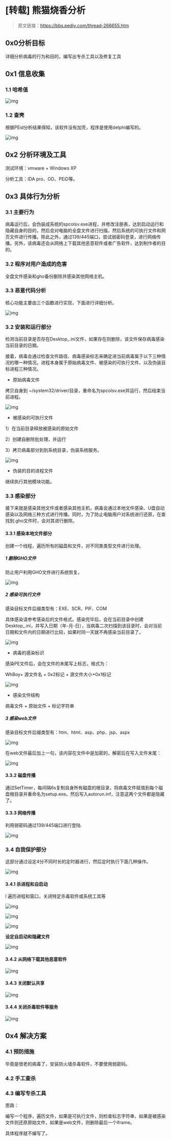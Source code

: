 # [转载] 熊猫烧香分析
> 原文链接：https://bbs.pediy.com/thread-266655.htm

## 0x0分析目标

详细分析病毒的行为和目的，编写出专杀工具以及修复工具

## 0x1 信息收集

### 1.1 哈希值

![img](https://cdn.jsdelivr.net/gh/wefashe/git-images@master/images/20210412092137.jpeg)



### 1.2 查壳

根据PEid分析结果得知，该软件没有加壳，程序是使用delphi编写的。

![img](https://cdn.jsdelivr.net/gh/wefashe/git-images@master/images/20210412092132.jpeg)



## 0x2 分析环境及工具

测试环境：vmware + Windows XP



分析工具：IDA pro、OD、PEiD等。





## 0x3 具体行为分析

### 3.1 主要行为

病毒运行后，会伪装成系统的spcolsv.exe进程，并修改注册表，达到启动运行和隐藏自身的目的，然后会对电脑的全盘文件进行扫描，然后系统的可执行文件和网页文件进行传播。除此之外，通过139/445端口，尝试弱密码登录，进行网络传播。另外，该病毒还会从网络上下载其他恶意软件或者广告软件，达到制作者的目的。





### 3.2 程序对用户造成的危害

全盘文件感染和gho备份删除并感染其他网络主机。





### 3.3 恶意代码分析

核心功能主要由三个函数进行实现，下面进行详细分析。



![img](https://cdn.jsdelivr.net/gh/wefashe/git-images@master/images/20210412092202.jpeg)



### 3.2 安装和运行部分

检测当前目录是否存在Desktop_.ini文件，如果存在则删除，该文件保存病毒感染当前目录的日期。



接着，病毒会通过检查文件路径、病毒感染标志来确定进当前病毒属于以下三种情况的哪一种情况。进程本身属于原始病毒文件、被感染的可执行文件、以及伪装目标进程三种情况。



- 原始病毒文件



拷贝自身到 ~/system32/driver/目录，重命名为spcolsv.exe并运行，然后结束当前进程。

![img](https://cdn.jsdelivr.net/gh/wefashe/git-images@master/images/20210412092206.jpg)



- 被感染的可执行文件

1）在当前目录释放被感染的原始文件



2）创建自删除批处理，并运行



3）拷贝病毒部分到到系统目录，伪装系统服务。



![img](https://cdn.jsdelivr.net/gh/wefashe/git-images@master/images/20210412092214.jpeg)



- 伪装的目的进程文件

继续执行其他模块功能。



### 3.3 感染部分

接下来就是感染其他文件或者感染其他主机，病毒会通过本地文件感染、U盘自动感染以及网络三种方式进行传播。同时，为了防止电脑用户对系统进行还原，在查找到.gho文件时，会对其进行删除。



#### 3.3.1 感染本地文件部分

创建一个线程，遍历所有的磁盘和文件，对不同类类型文件进行处理。



##### 1 删除GHO文件

防止用户利用GHO文件进行系统恢复。

![img](https://cdn.jsdelivr.net/gh/wefashe/git-images@master/images/20210412092222.jpeg)







##### 2 感染可执行文件

感染目标文件后缀类型有：EXE、SCR、PIF、COM



具体感染请参考感染后的文件格式。感染完毕后，会在当前目录中创建Desktop_.ini，并写入日期（年-月-日），当病毒二次扫描到该目录时，会对当前日期和文件内的日期进行比较，如果时同一天就不再感染当前目录了。



![img](https://cdn.jsdelivr.net/gh/wefashe/git-images@master/images/20210412092228.jpg)



- 病毒的感染标识



感染PE文件后，会在文件的末尾写上标志，格式为：



WhBoy+ 源文件名 + 0x2标记 + 源文件大小+0x1标记



![img](https://cdn.jsdelivr.net/gh/wefashe/git-images@master/images/20210412092234.jpg)



- 感染文件结构



病毒文件 + 原始文件 + 标记字符串





##### 3 感染web文件

感染目标文件后缀类型有：htm、html、asp、php、jsp、aspx

![img](https://cdn.jsdelivr.net/gh/wefashe/git-images@master/images/20210412092239.jpg)

在web文件最后加上一句，该内容在文件中是加密的，解密后在写入文件末尾：

![img](https://cdn.jsdelivr.net/gh/wefashe/git-images@master/images/20210412092602.jpg)



#### 3.3.2 磁盘传播

通过SetTimer，每间隔6s复制自身所有磁盘的根目录，将病毒文件赋值到每个磁盘根目录并重命名为setup.exe。然后写入autorun.inf，注意这两个文件都是隐藏了。



#### 3.3.3 网络传播

利用弱密码通过139/445端口进行登陆.

![img](https://cdn.jsdelivr.net/gh/wefashe/git-images@master/images/20210412092246.jpeg)

### 3.4 自我保护部分

这部分通过设定4分不同时长的定时器进行，然后定时执行下面几种操作。

![img](https://cdn.jsdelivr.net/gh/wefashe/git-images@master/images/20210412092253.jpeg)



#### 3.4.1 杀进程和自启动



l 遍历进程和窗口，关闭特定杀毒软件或系统工具等

![img](https://cdn.jsdelivr.net/gh/wefashe/git-images@master/images/20210412092258.jpeg)

![img](https://bbs.pediy.com/upload/attach/202103/4NQFFQYA2VT7CR7.jpg)

![img](https://bbs.pediy.com/upload/attach/202103/QNU5QAM7Y3DSJH6.jpg)



**设定自启动和隐藏文件**

![img](https://cdn.jsdelivr.net/gh/wefashe/git-images@master/images/20210412092304.jpeg)



#### 3.4.2 从网络下载其他恶意软件

![img](https://cdn.jsdelivr.net/gh/wefashe/git-images@master/images/20210412092308.jpeg)



#### 3.4.3 关闭默认共享

![img](https://cdn.jsdelivr.net/gh/wefashe/git-images@master/images/20210412092321.jpeg)



#### 3.4.4 关闭杀毒软件等服务

![img](https://cdn.jsdelivr.net/gh/wefashe/git-images@master/images/20210412092358.jpeg)



##  0x4 解决方案

###  4.1 预防措施

毕竟是很老的病毒了，安装防火墙杀毒软件，不要使用弱密码。



###  4.2 手工查杀



###  4.3 编写专杀工具

思路：

编写一个程序，遍历文件，如果是可执行文件，则检查标志字符串，如果是被感染文件则还原原始文件，如果是web文件，则删除最后一个iframe。

具体程序就不编写了。